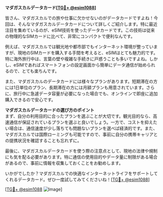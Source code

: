 **マダガスカルデータカード[[TG💪+ @esim1088](https://t.me/s/esim1088)]**

皆さん、マダガスカルでの旅や仕事に欠かせないのがデータカードですよね！今回は、そんなマダガスカルデータカードについて詳しくご紹介します。特に最近注目を集めているのが、eSIM技術を使ったデータカードです。この技術は従来の物理的なSIMカードに比べて、非常にコンパクトで便利なんです。

例えば、マダガスカルでは観光地や都市部でもインターネット環境が整っていますが、現地のSIMカードを購入する手間を考えると、eSIMはとても魅力的です。特に海外旅行中は、言葉の壁や複雑な手続きに戸惑うことも多いですよね。しかし、eSIMであればスマートフォンの設定画面から簡単にデータ通信が始められるので、とても楽ちんです。

また、マダガスカルのデータカードには様々なプランがあります。短期滞在の方には1日単位のプラン、長期滞在の方には月額プランも用意されています。さらに、旅行中に急遽データ容量が必要になった場合でも、オンラインで即座に追加購入できるので安心です。

**マダガスカルデータカードの選び方のポイント**  
まず、自分の利用目的に合ったプランを選ぶことが大切です。観光目的なら、高速通信が保証されているプランを選ぶと良いでしょう。一方で、コストを抑えたい場合は、通信速度が少し落ちても問題ないプランを選べば経済的です。また、マダガスカルでは国際ローミングも可能ですので、事前に自分の携帯キャリアとの提携状況を確認することも忘れずに。

最後に、マダガスカルデータカードを使う際の注意点として、現地の法律や規制にも気を配る必要があります。特に通信の使用目的やデータ量に制限がある場合があるので、事前に情報を収集しておくことをお勧めします。

いかがでしたか？マダガスカルでの快適なインターネットライフをサポートしてくれるデータカード。ぜひ一度試してみてくださいね！[[TG💪+ @esim1088](https://t.me/s/esim1088)]

[[TG💪+ @esim1088](https://t.me/s/esim1088) ![Image](https://i.postimg.cc/Y0z9fWf4/image.png)]